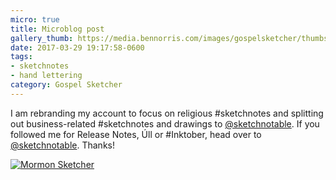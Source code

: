 ```yaml
---
micro: true
title: Microblog post
gallery_thumb: https://media.bennorris.com/images/gospelsketcher/thumbs/temple-sketch-mormon-sketcher.jpg
date: 2017-03-29 19:17:58-0600
tags:
- sketchnotes
- hand lettering
category: Gospel Sketcher
---
```


I am rebranding my account to focus on religious #sketchnotes and splitting out business-related #sketchnotes and drawings to [@sketchnotable](https://micro.blog/sketchnotable). If you followed me for Release Notes, Úll or #Inktober, head over to [@sketchnotable](https://micro.blog/sketchnotable). Thanks!

[![Mormon Sketcher](https://media.bennorris.com/images/gospelsketcher/general/temple-sketch-mormon-sketcher.jpg)](https://media.bennorris.com/images/gospelsketcher/general/temple-sketch-mormon-sketcher.jpg)
